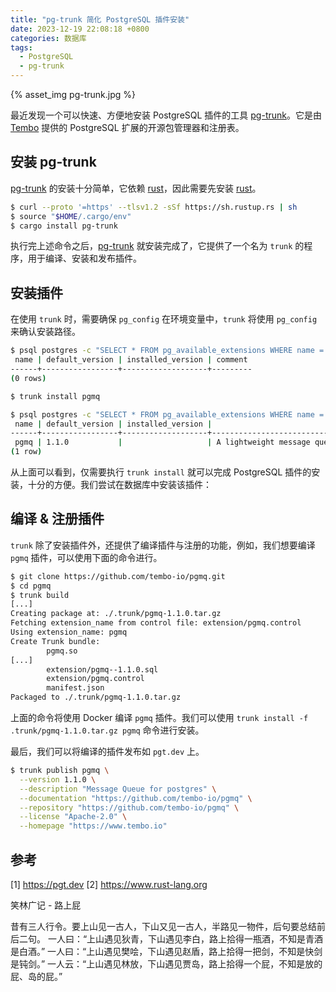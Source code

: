 ```yaml
---
title: "pg-trunk 简化 PostgreSQL 插件安装"
date: 2023-12-19 22:08:18 +0800
categories: 数据库
tags:
  - PostgreSQL
  - pg-trunk
---
```


{% asset_img pg-trunk.jpg %}

最近发现一个可以快速、方便地安装 PostgreSQL 插件的工具 [pg-trunk](https://pgt.dev/)。它是由 [Tembo](https://tembo.io/) 提供的 PostgreSQL 扩展的开源包管理器和注册表。

<!--more-->

## 安装 pg-trunk

[pg-trunk](https://pgt.dev/) 的安装十分简单，它依赖 [rust](https://www.rust-lang.org)，因此需要先安装 [rust](https://www.rust-lang.org/tools/install)。

```bash
$ curl --proto '=https' --tlsv1.2 -sSf https://sh.rustup.rs | sh
$ source "$HOME/.cargo/env"
$ cargo install pg-trunk
```

执行完上述命令之后，[pg-trunk](https://pgt.dev/) 就安装完成了，它提供了一个名为 `trunk` 的程序，用于编译、安装和发布插件。

## 安装插件

在使用 `trunk` 时，需要确保 `pg_config` 在环境变量中，`trunk` 将使用 `pg_config` 来确认安装路径。

```bash
$ psql postgres -c "SELECT * FROM pg_available_extensions WHERE name = 'pgmq'"
 name | default_version | installed_version | comment
------+-----------------+-------------------+---------
(0 rows)

$ trunk install pgmq

$ psql postgres -c "SELECT * FROM pg_available_extensions WHERE name = 'pgmq'"
 name | default_version | installed_version |                               comment
------+-----------------+-------------------+---------------------------------------------------------------------
 pgmq | 1.1.0           |                   | A lightweight message queue. Like AWS SQS and RSMQ but on Postgres.
(1 row)
```

从上面可以看到，仅需要执行 `trunk install` 就可以完成 PostgreSQL 插件的安装，十分的方便。我们尝试在数据库中安装该插件：

## 编译 & 注册插件

`trunk` 除了安装插件外，还提供了编译插件与注册的功能，例如，我们想要编译 `pgmq` 插件，可以使用下面的命令进行。

```bash
$ git clone https://github.com/tembo-io/pgmq.git
$ cd pgmq
$ trunk build
[...]
Creating package at: ./.trunk/pgmq-1.1.0.tar.gz
Fetching extension_name from control file: extension/pgmq.control
Using extension_name: pgmq
Create Trunk bundle:
        pgmq.so
[...]
        extension/pgmq--1.1.0.sql
        extension/pgmq.control
        manifest.json
Packaged to ./.trunk/pgmq-1.1.0.tar.gz
```
上面的命令将使用 Docker 编译 `pgmq` 插件。我们可以使用 `trunk install -f .trunk/pgmq-1.1.0.tar.gz pgmq` 命令进行安装。

最后，我们可以将编译的插件发布如 `pgt.dev` 上。

```bash
$ trunk publish pgmq \
  --version 1.1.0 \
  --description "Message Queue for postgres" \
  --documentation "https://github.com/tembo-io/pgmq" \
  --repository "https://github.com/tembo-io/pgmq" \
  --license "Apache-2.0" \
  --homepage "https://www.tembo.io"
```

## 参考

[1] https://pgt.dev
[2] https://www.rust-lang.org

<div class="just-for-fun">
笑林广记 - 路上屁

昔有三人行令。要上山见一古人，下山又见一古人，半路见一物件，后句要总结前后二句。
一人曰：“上山遇见狄青，下山遇见李白，路上拾得一瓶酒，不知是青酒是白酒。”
一人曰：“上山遇见樊哙，下山遇见赵盾，路上拾得一把剑，不知是快剑是钝剑。”
一人云：“上山遇见林放，下山遇见贾岛，路上拾得一个屁，不知是放的屁、岛的屁。”
</div>
